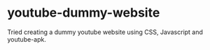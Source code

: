 # youtube-dummy-website
Tried creating a dummy youtube website using CSS, Javascript and youtube-apk.
